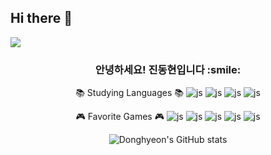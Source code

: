 ## Hi there 👋

<!--
**kjdhr/kjdhr** is a ✨ _special_ ✨ repository because its `README.md` (this file) appears on your GitHub profile.

Here are some ideas to get you started:

- 🔭 I’m currently working on ...
- 🌱 I’m currently learning ...
- 👯 I’m looking to collaborate on ...
- 🤔 I’m looking for help with ...
- 💬 Ask me about ...
- 📫 How to reach me: ...
- 😄 Pronouns: ...
- ⚡ Fun fact: ...
-->

<img src="https://capsule-render.vercel.app/api?type=waving&color=auto&height=150&section=header&text=Donghyeon's%20GitHub&fontSize=40" />

<div align=center>
<h3>안녕하세요! 진동현입니다 :smile:
</h3>

📚 Studying Languages 📚
![js](https://img.shields.io/badge/C%23-239120?style=for-the-badge&logo=c-sharp&logoColor=white)
![js](https://img.shields.io/badge/C%2B%2B-00599C?style=for-the-badge&logo=c%2B%2B&logoColor=white)
![js](https://img.shields.io/badge/Python-3776AB?style=for-the-badge&logo=python&logoColor=white)
![js](https://img.shields.io/badge/Unity-100000?style=for-the-badge&logo=unity&logoColor=white)

🎮 Favorite Games 🎮
![js](https://img.shields.io/badge/Riot_Games-D32936?style=for-the-badge&logo=riot-games&logoColor=white)
![js](https://img.shields.io/badge/FIFA-B7312F?style=for-the-badge&logo=fifa&logoColor=white)
![js](https://img.shields.io/badge/Steam-000000?style=for-the-badge&logo=steam&logoColor=white)
![js](https://img.shields.io/badge/Epic%20Games-313131?style=for-the-badge&logo=Epic%20Games&logoColor=white)
![js](https://img.shields.io/badge/Battle.net-000?style=for-the-badge&logo=battle.net&logoColor=148EFF)

![Donghyeon's GitHub stats](https://github-readme-stats.vercel.app/api?username=anuraghazra&theme=blue-green&show_icons=true)
</div>

